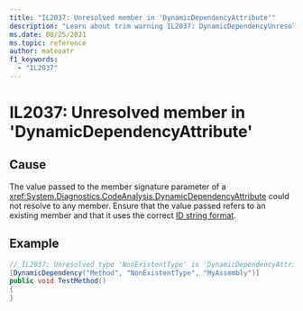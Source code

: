 ```yaml
---
title: "IL2037: Unresolved member in 'DynamicDependencyAttribute'"
description: "Learn about trim warning IL2037: DynamicDependencyUnresolvedMember"
ms.date: 08/25/2021
ms.topic: reference
author: mateoatr
f1_keywords:
  - "IL2037"
---
```

# IL2037: Unresolved member in 'DynamicDependencyAttribute'

## Cause

The value passed to the member signature parameter of a <xref:System.Diagnostics.CodeAnalysis.DynamicDependencyAttribute>
could not resolve to any member. Ensure that the value passed refers to an existing
member and that it uses the correct [ID string format](https://github.com/dotnet/csharplang/blob/main/spec/documentation-comments.md#id-string-format).

## Example

```C#
// IL2037: Unresolved type 'NonExistentType' in 'DynamicDependencyAttribute'
[DynamicDependency("Method", "NonExistentType", "MyAssembly")]
public void TestMethod()
{
}
```
